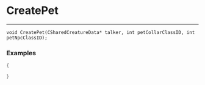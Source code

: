 # CreatePet
---
```
void CreatePet(CSharedCreatureData* talker, int petCollarClassID, int petNpcClassID);
```

### Examples
```cpp - C++
{

}
```
